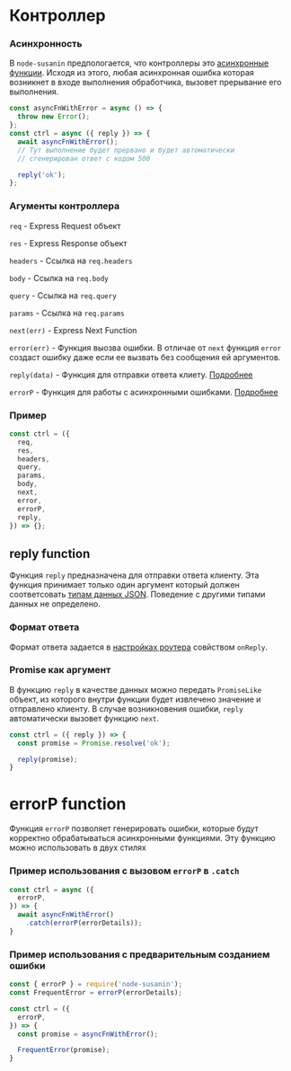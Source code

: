 # Контроллер
### Асинхронность
В `node-susanin` предпологается, что контроллеры это [асинхронные функции](https://developer.mozilla.org/en-US/docs/Web/JavaScript/Reference/Statements/async_function). Исходя из этого, любая асинхронная ошибка которая возникнет в входе выполнения обработчика, вызовет прерывание его выполнения.

```javascript
const asyncFnWithError = async () => {
  throw new Error();
};
const ctrl = async ({ reply }) => {
  await asyncFnWithError();
  // Тут выполнение будет прервано и будет автоматически 
  // сгенерирован ответ с кодом 500

  reply('ok');
};
``` 

### Агументы контроллера

`req` - Express Request объект

`res` - Express Response объект

`headers` - Ссылка на `req.headers`

`body` - Ссылка на `req.body`

`query` - Ссылка на `req.query`

`params` - Ссылка на `req.params`

`next(err)` - Express Next Function

`error(err)` - Функция выозва ошибки.
В отличае от `next` функция `error` создаст ошибку даже если ее вызвать без сообщения ей аргументов.

`reply(data)` - Функция для отправки ответа клиету. [Подробнее](#reply-function)

`errorP` - Функция для работы с асинхронными ошибками. [Подробнее](#errorP-function)

### Пример
```javascript
const ctrl = ({
  req,
  res,
  headers,
  query,
  params,
  body,
  next,
  error,
  errorP,
  reply,
}) => {};
```


## reply function
Функция `reply` предназначена для отправки ответа клиенту. Эта функция принимает только один аргумент который должен соответсовать [типам данных JSON](https://www.w3schools.com/js/js_json_datatypes.asp). Поведение с другими типами данных не определено.

### Формат ответа
Формат ответа задается в [настройках роутера]() совйством `onReply`.

### Promise как аргумент
В функцию `reply` в качестве данных можно передать `PromiseLike` объект, из которого внутри функции будет извлечено значение и отправлено клиенту. В случае возникновения ошибки, `reply` автоматически вызовет функцию `next`.

```javascript
const ctrl = ({ reply }) => {
  const promise = Promise.resolve('ok');

  reply(promise);
}
```

# errorP function
Функция `errorP` позволяет генерировать ошибки, которые будут корректно обрабатываться асинхронными функциями. Эту функцию можно использовать в двух стилях

### Пример использования с вызовом `errorP` в `.catch`
```javascript
const ctrl = async ({
  errorP,
}) => {
  await asyncFnWithError()
    .catch(errorP(errorDetails));
}
```

### Пример использования с предварительным созданием ошибки
```javascript
const { errorP } = require('node-susanin');
const FrequentError = errorP(errorDetails);

const ctrl = ({
  errorP,
}) => {
  const promise = asyncFnWithError();

  FrequentError(promise);
}
```
